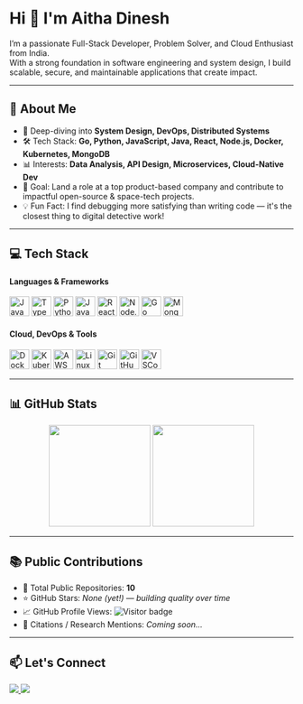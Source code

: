 <h1 align="left">Hi 👋 I'm Aitha Dinesh</h1>

<p align="left">
I’m a passionate Full-Stack Developer, Problem Solver, and Cloud Enthusiast from India. <br>
With a strong foundation in software engineering and system design, I build scalable, secure, and maintainable applications that create impact.
</p>

---

<h2>🚀 About Me</h2>

<ul>
  <li>🧠 Deep-diving into <strong>System Design, DevOps, Distributed Systems</strong></li>
  <li>🛠️ Tech Stack: <strong>Go, Python, JavaScript, Java, React, Node.js, Docker, Kubernetes, MongoDB</strong></li>
  <li>📊 Interests: <strong>Data Analysis, API Design, Microservices, Cloud-Native Dev</strong></li>
  <li>🎯 Goal: Land a role at a top product-based company and contribute to impactful open-source & space-tech projects.</li>
  <li>💡 Fun Fact: I find debugging more satisfying than writing code — it's the closest thing to digital detective work!</li>
</ul>

---

<h2>💻 Tech Stack</h2>

<h4>Languages & Frameworks</h4>

<div align="left">
  <img src="https://cdn.jsdelivr.net/gh/devicons/devicon/icons/javascript/javascript-original.svg" height="35" alt="JavaScript"/>
  <img src="https://cdn.jsdelivr.net/gh/devicons/devicon/icons/typescript/typescript-original.svg" height="35" alt="TypeScript"/>
  <img src="https://cdn.jsdelivr.net/gh/devicons/devicon/icons/python/python-original.svg" height="35" alt="Python"/>
  <img src="https://cdn.jsdelivr.net/gh/devicons/devicon/icons/java/java-original.svg" height="35" alt="Java"/>
  <img src="https://cdn.jsdelivr.net/gh/devicons/devicon/icons/react/react-original.svg" height="35" alt="React"/>
  <img src="https://cdn.jsdelivr.net/gh/devicons/devicon/icons/nodejs/nodejs-original.svg" height="35" alt="Node.js"/>
  <img src="https://cdn.jsdelivr.net/gh/devicons/devicon/icons/go/go-original.svg" height="35" alt="Go"/>
  <img src="https://cdn.jsdelivr.net/gh/devicons/devicon/icons/mongodb/mongodb-original.svg" height="35" alt="MongoDB"/>
</div>

<h4>Cloud, DevOps & Tools</h4>

<div align="left">
  <img src="https://cdn.jsdelivr.net/gh/devicons/devicon/icons/docker/docker-original.svg" height="35" alt="Docker"/>
  <img src="https://cdn.jsdelivr.net/gh/devicons/devicon/icons/kubernetes/kubernetes-plain.svg" height="35" alt="Kubernetes"/>
  <img src="https://cdn.jsdelivr.net/gh/devicons/devicon/icons/amazonwebservices/amazonwebservices-original.svg" height="35" alt="AWS"/>
  <img src="https://cdn.jsdelivr.net/gh/devicons/devicon/icons/linux/linux-original.svg" height="35" alt="Linux"/>
  <img src="https://cdn.jsdelivr.net/gh/devicons/devicon/icons/git/git-original.svg" height="35" alt="Git"/>
  <img src="https://cdn.jsdelivr.net/gh/devicons/devicon/icons/github/github-original.svg" height="35" alt="GitHub"/>
  <img src="https://cdn.jsdelivr.net/gh/devicons/devicon/icons/vscode/vscode-original.svg" height="35" alt="VSCode"/>
</div>

---

<h2>📊 GitHub Stats</h2>

<div align="center">
  <img src="https://github-readme-stats.vercel.app/api?username=Dinesh2994&show_icons=true&theme=github_dark&hide_border=false" height="180"/>
  <img src="https://github-readme-stats.vercel.app/api/top-langs/?username=Dinesh2994&layout=compact&theme=github_dark&hide_border=false" height="180"/>
</div>

---

<h2>📚 Public Contributions</h2>

<ul>
  <li>📁 Total Public Repositories: <strong>10</strong></li>
  <li>⭐ GitHub Stars: <em>None (yet!) — building quality over time</em></li>
  <li>📈 GitHub Profile Views: <img src="https://komarev.com/ghpvc/?username=Dinesh2994&style=flat-square&color=blue" alt="Visitor badge" /></li>
  <li>📰 Citations / Research Mentions: <em>Coming soon...</em></li>
</ul>

---

<h2>📫 Let's Connect</h2>

<div align="left">
  <a href="https://www.linkedin.com/in/dinesh-aitha-384553291" target="_blank">
    <img src="https://img.shields.io/badge/LinkedIn-Dinesh%20Aitha-0077B5?style=for-the-badge&logo=linkedin&logoColor=white"/>
  </a>
  <a href="mailto:dineshaitha7@gmail.com" target="_blank">
    <img src="https://img.shields.io/badge/Gmail-dineshaitha7@gmail.com-D14836?style=for-the-badge&logo=gmail&logoColor=white"/>
  </a>
</div>
